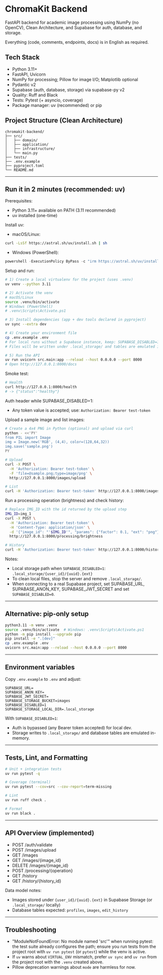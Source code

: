 # ChromaKit Backend

FastAPI backend for academic image processing using NumPy (no OpenCV), Clean Architecture, and Supabase for auth, database, and storage.

Everything (code, comments, endpoints, docs) is in English as required.

## Tech Stack
- Python 3.11+
- FastAPI, Uvicorn
- NumPy for processing; Pillow for image I/O; Matplotlib optional
- Pydantic v2
- Supabase (auth, database, storage) via supabase-py v2
- Quality: Ruff and Black
- Tests: Pytest (+ asyncio, coverage)
- Package manager: uv (recommended) or pip

## Project Structure (Clean Architecture)
```
chromakit-backend/
├── src/
│   ├── domain/
│   ├── application/
│   ├── infrastructure/
│   └── main.py
├── tests/
├── .env.example
├── pyproject.toml
└── README.md
```

---

## Run it in 2 minutes (recommended: uv)

Prerequisites:
- Python 3.11+ available on PATH (3.11 recommended)
- uv installed (one-time)

Install uv:
- macOS/Linux:
```bash
curl -LsSf https://astral.sh/uv/install.sh | sh
```
- Windows (PowerShell):
```powershell
powershell -ExecutionPolicy ByPass -c "irm https://astral.sh/uv/install.ps1 | iex"
```

Setup and run:
```bash
# 1) Create a local virtualenv for the project (uses .venv)
uv venv --python 3.11

# 2) Activate the venv
# macOS/Linux
source .venv/bin/activate
# Windows (PowerShell)
# .venv\Scripts\Activate.ps1

# 3) Install dependencies (app + dev tools declared in pyproject)
uv sync --extra dev

# 4) Create your environment file
cp .env.example .env
# For local runs without a Supabase instance, keep: SUPABASE_DISABLED=1
# Files will be written under .local_storage/ and tables are emulated in-memory.

# 5) Run the API
uv run uvicorn src.main:app --reload --host 0.0.0.0 --port 8000
# Open http://127.0.0.1:8000/docs
```

Smoke test:
```bash
# Health
curl http://127.0.0.1:8000/health
# -> {"status":"healthy"}
```

Auth header while SUPABASE_DISABLED=1:
- Any token value is accepted; use: `Authorization: Bearer test-token`

Upload a sample image and list images:
```bash
# Create a 4x4 PNG in Python (optional) and upload via curl
python - <<'PY'
from PIL import Image
img = Image.new('RGB', (4,4), color=(128,64,32))
img.save('sample.png')
PY

# Upload
curl -X POST \
  -H 'Authorization: Bearer test-token' \
  -F 'file=@sample.png;type=image/png' \
  http://127.0.0.1:8000/images/upload

# List
curl -H 'Authorization: Bearer test-token' http://127.0.0.1:8000/images
```

Run a processing operation (brightness) and check history:
```bash
# Replace IMG_ID with the id returned by the upload step
IMG_ID=img_1
curl -X POST \
  -H 'Authorization: Bearer test-token' \
  -H 'Content-Type: application/json' \
  -d '{"image_id": "'$IMG_ID'", "params": {"factor": 0.1, "ext": "png"}}' \
  http://127.0.0.1:8000/processing/brightness

# History
curl -H 'Authorization: Bearer test-token' http://127.0.0.1:8000/history
```

Notes:
- Local storage path when `SUPABASE_DISABLED=1`: `.local_storage/{user_id}/{uuid}.{ext}`
- To clean local files, stop the server and remove `.local_storage/`.
- When connecting to a real Supabase project, set SUPABASE_URL, SUPABASE_ANON_KEY, SUPABASE_JWT_SECRET and set `SUPABASE_DISABLED=0`.

---

## Alternative: pip-only setup
```bash
python3.11 -m venv .venv
source .venv/bin/activate  # Windows: .venv\Scripts\Activate.ps1
python -m pip install --upgrade pip
pip install -e ".[dev]"
cp .env.example .env
uvicorn src.main:app --reload --host 0.0.0.0 --port 8000
```

---

## Environment variables
Copy `.env.example` to `.env` and adjust:
```
SUPABASE_URL=
SUPABASE_ANON_KEY=
SUPABASE_JWT_SECRET=
SUPABASE_STORAGE_BUCKET=images
SUPABASE_DISABLED=1
SUPABASE_STORAGE_LOCAL_DIR=.local_storage
```

With `SUPABASE_DISABLED=1`:
- Auth is bypassed (any Bearer token accepted) for local dev.
- Storage writes to `.local_storage/` and database tables are emulated in-memory.

---

## Tests, Lint, and Formatting
```bash
# Unit + integration tests
uv run pytest -q

# Coverage (terminal)
uv run pytest --cov=src --cov-report=term-missing

# Lint
uv run ruff check .

# Format
uv run black .
```

---

## API Overview (implemented)
- POST /auth/validate
- POST /images/upload
- GET /images
- GET /images/{image_id}
- DELETE /images/{image_id}
- POST /processing/{operation}
- GET /history
- GET /history/{history_id}

Data model notes:
- Images stored under `{user_id}/{uuid}.{ext}` in Supabase Storage (or `.local_storage/` locally)
- Database tables expected: `profiles`, `images`, `edit_history`

---

## Troubleshooting
- "ModuleNotFoundError: No module named 'src'" when running pytest: the test suite already configures the path; ensure you run tests from the project root with `uv run pytest` (or `pytest`) while the venv is active.
- If `uv` warns about `VIRTUAL_ENV` mismatch, prefer `uv sync` and `uv run` from the project root with the `.venv` created above.
- Pillow deprecation warnings about `mode` are harmless for now.
